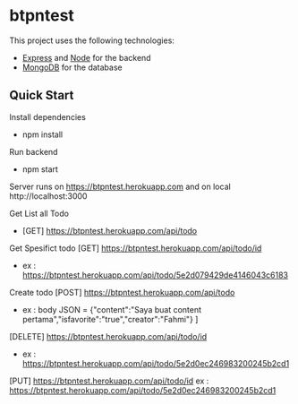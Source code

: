 # btpntest

This project uses the following technologies:
- [Express](http://expressjs.com/) and [Node](https://nodejs.org/en/) for the backend
- [MongoDB](https://www.mongodb.com/) for the database

## Quick Start
Install dependencies
- npm install

Run backend
- npm start

Server runs on https://btpntest.herokuapp.com and on local  http://localhost:3000

Get List all Todo 
- [GET] https://btpntest.herokuapp.com/api/todo 

Get Spesifict todo 
[GET] https://btpntest.herokuapp.com/api/todo/id
- ex : https://btpntest.herokuapp.com/api/todo/5e2d079429de4146043c6183

Create todo
[POST] https://btpntest.herokuapp.com/api/todo
- ex : body JSON = {"content":"Saya buat content pertama","isfavorite":"true","creator":"Fahmi"} ]

[DELETE] https://btpntest.herokuapp.com/api/todo/id 
- ex : https://btpntest.herokuapp.com/api/todo/5e2d0ec246983200245b2cd1

[PUT] https://btpntest.herokuapp.com/api/todo/id 
ex : https://btpntest.herokuapp.com/api/todo/5e2d0ec246983200245b2cd1


